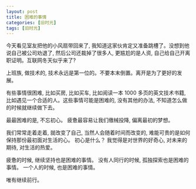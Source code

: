 ```yaml
---
layout: post
title: 困难的事情
categories: [旧时光]
tags: [旧时光]
---
```


 今天看见室友把他的小风扇带回来了, 我知道这家伙肯定又准备跳槽了。没想到他说自己被公司劝退了, 然后公司还裁掉了很多人, 更尴尬的是人资, 自己给自己开离职证明。互联网冬天似乎来了?
 
 上班族, 做技术的, 技术永远是第一位的。不要本末倒置。离开是为了更好的发展。
 
 有些事情很困难, 比如买房, 比如买车, 比如阅读一本 1000 多页的英文技术书籍, 比如遇见一个合适的人。这些事情可能是困难的, 没有其他的办法, 不知道怎么做的时候就继续做下去。 
 
 最最困难的是, 不忘初心。 疲惫最容易让我们缴械投降, 偏离最初的梦想。
 
 我们常常走着走着, 就改变了自己, 当然人会随着时间而改变的, 难能可贵的是如何保持那份最初面对生活的心。
 初心是什么？ 我觉得是对世界的好奇心, 对未来的期待, 对生活的热爱。
 
 
 疲惫的时候, 继续坚持也是困难的事情。
 没有人同行的时候, 孤独探索也是困难的事情。
 一个人的时候, 也是困难的事情。
 
 唯有继续前行。
 
 
